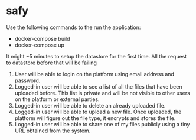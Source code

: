# safy

Use the following commands to the run the application:
- docker-compose build
- docker-compose up 

It might ~5 minutes to setup the datastore for the first time. All the request to datastore before that will be failing



1. User will be able to login on the platform using email address and password.
1. Logged-in user will be able to see a list of all the files that have been uploaded before. This list is private and will be not visible to other users on the platform or external parties.
1. Logged-in user will be able to delete an already uploaded file.
1. Logged-in user will be able to upload a new file. Once uploaded, the platform will figure out the file type, it encrypts and stores the file.
1. Logged-in user will be able to share one of my files publicly using a tiny URL obtained from the system.
